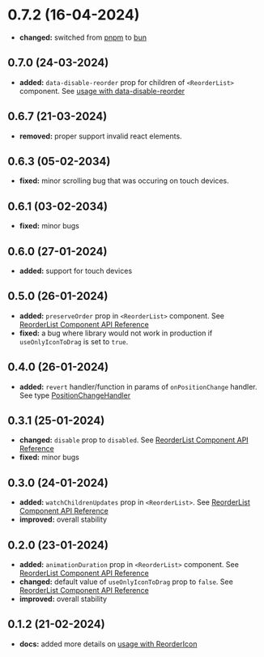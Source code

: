 # 0.7.2 (16-04-2024)

- **changed:** switched from [pnpm](https://pnpm.io/) to [bun](https://bun.sh/)

## 0.7.0 (24-03-2024)

- **added:** `data-disable-reorder` prop for children of `<ReorderList>` component. See [usage with data-disable-reorder](https://www.npmjs.com/package/react-reorder-list#disable-reordering-for-individual-children)

## 0.6.7 (21-03-2024)

- **removed:** proper support invalid react elements.

## 0.6.3 (05-02-2034)

- **fixed:** minor scrolling bug that was occuring on touch devices.

## 0.6.1 (03-02-2034)

- **fixed:** minor bugs

## 0.6.0 (27-01-2024)

- **added:** support for touch devices

## 0.5.0 (26-01-2024)

- **added:** `preserveOrder` prop in `<ReorderList>` component. See [ReorderList Component API Reference](https://www.npmjs.com/package/react-reorder-list#reorderlist-component-api-reference)
- **fixed:** a bug where library would not work in production if `useOnlyIconToDrag` is set to `true`.

## 0.4.0 (26-01-2024)

- **added:** `revert` handler/function in params of `onPositionChange` handler. See type [PositionChangeHandler](https://www.npmjs.com/package/react-reorder-list#positionchangehandler)

## 0.3.1 (25-01-2024)

- **changed:** `disable` prop to `disabled`. See [ReorderList Component API Reference](https://www.npmjs.com/package/react-reorder-list#reorderlist-component-api-reference)
- **fixed:** minor bugs

## 0.3.0 (24-01-2024)

- **added:** `watchChildrenUpdates` prop in `<ReorderList>`. See [ReorderList Component API Reference](https://www.npmjs.com/package/react-reorder-list#reorderlist-component-api-reference)
- **improved:** overall stability

## 0.2.0 (23-01-2024)

- **added:** `animationDuration` prop in `<ReorderList>` component. See [ReorderList Component API Reference](https://www.npmjs.com/package/react-reorder-list#reorderlist-component-api-reference)
- **changed:** default value of `useOnlyIconToDrag` prop to `false`. See [ReorderList Component API Reference](https://www.npmjs.com/package/react-reorder-list#reorderlist-component-api-reference)
- **improved:** overall stability

## 0.1.2 (21-02-2024)

- **docs:** added more details on [usage with ReorderIcon](https://www.npmjs.com/package/react-reorder-list#usage-with-reordericon)
